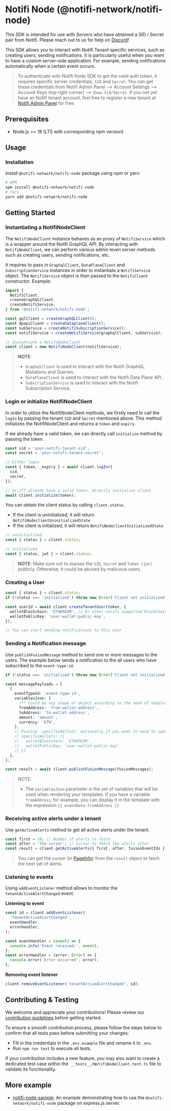 # Notifi Node (@notifi-network/notifi-node)

This SDK is intended for use with _Servers_ who have obtained a SID / Secret pair from Notifi.
Please reach out to us for help on [Discord](https://discord.gg/nAqR3mk3rv)!

This SDK allows you to interact with Notifi Tenant specific services, such as creating users, sending notifications. It is particularly useful when you want to have a custom server-side application. For example, sending notifications automatically when a certain event occurs.

> To authenticate with Notifi Node SDK to get the valid auth token, it requires specific server credentials, `SID` and `Secret`. You can get these credentials from Notifi Admin Panel --> Account Settings --> Account Keys (top right corner) --> `Show Sid/Secret`.
> If you not yet have an Notifi tenant account, feel free to register a new tenant at [Notifi Admin Panel](https://admin.notifi.network/) for free.

## Prerequisites

- Node.js >= 18 (LTS with corresponding npm version)

## Usage

### Installation

Install `@notifi-network/notifi-node` package using npm or yarn:

```bash
# NPM
npm install @notifi-network/notifi-node
# Yarn
yarn add @notifi-network/notifi-node
```

## Getting Started

### Instantiating a NotifiNodeClient

The `NotifiNodeClient` instance behaves as an proxy of `NotifiService` which is a wrapper around the Notifi GraphQL API. By interacting with `NotifiNodeClient`, we can perform various admin leven server methods such as creating users, sending notifications, etc.

It requires to pass in `GraphqlClient`, `DataPlaneClient` and `SubscriptionService` instances in order to instantiate a `NotifiService` object. The `NotifiService` object is then passed to the `NotifiClient` constructor. Example:

```ts
import {
  NotifiClient,
  createGraphQLClient,
  createNotifiService,
} from '@notifi-network/notifi-node';

const gqlClient = createGraphQLClient();
const dpapiClient = createDataplaneClient();
const subService = createNotifiSubscriptionService();
const notifiService = createNotifiService(graphqlClient, subService);

// Instantiate a NotifiNodeClient
const client = new NotifiNodeClient(notifiService);
```

> **NOTE**:
>
> - `GraphqlClient` is used to interact with the Notifi GraphQL Mutations and Queries.
> - `DataPlaneClient` is used to interact with the Notifi Data Plane API.
> - `SubscriptionService` is used to interact with the Notifi Subscription Service.

### Login or initialize NotifiNodeClient

In order to utilize the NotifiNodeClient methods, we firstly need to call the `logIn` by passing the tenant `SID` and `Secret` mentioned above. This method initializes the NotifiNodeClient and returns a `token` and `expiry`.

If we already have a valid token, we can directly call `initialize` method by passing the token.

```ts
const sid = 'your-notifi-tenant-sid';
const secret = 'your-notifi-tenant-secret';

// Either login
const { token, _expiry } = await client.logIn({
  sid,
  secret,
});

// Or,iff already have a valid token, directly initialize client
await client.initialize(token);
```

You can obtain the client status by calling `client.status`.

- If the client is uninitialized, it will return `NotifiNodeclientUninitializedState`
- If the client is initialized, it will return `NotifiNodeclientInitializedState`

```ts
// uninitialized
const { status } = client.status;

// initialized
const { status, jwt } = client.status;
```

> **NOTE**: Make sure not to expose the `SID`, `Secret` and `Token (jwt)` publicly. Otherwise, it could be abused by malicious users.

### Creating a User

```ts
const { status } = client.status;
if (!status === 'initialized') throw new Error('Client not initialized');

const userId = await client.createTenantUser(token, {
  walletBlockchain: 'ETHEREUM', // Or other notifi supported blockchain: https://docs.notifi.network/notifi-sdk-ts/modules/_internal_.html#WalletBlockchain
  walletPublicKey: 'user-wallet-public-key',
});

// You can start sending notifications to this user
```

### Sending a Notification message

Use `publishFusionMessage` method to send one or more messages to the users. The example below sends a notification to the all users who have subscribed to the `event-type-id`.

```ts
if (!status === 'initialized') throw new Error('Client not initialized');

const messagePayloads = [
  {
    eventTypeId: 'event-type-id',
    variablesJson: {
      /** Could be any shape of object according to the need of template */
      fromAddress: 'from-wallet-address',
      toAddress: 'to-wallet-address',
      amount: 'amount',
      currency: 'ETH',
    },
    // Passing `specificWallets` optionally if you want to send to specific users. By default, it sends to all users who have subscribed to the `event-type-id`.
    // specificWallets: [{
    //   walletBlockchain: 'ETHEREUM',
    //   walletPublicKey: 'user-wallet-public-key',
    // }]
  },
];

const result = await client.publishFusionMessage(fusionMessages);
```

> NOTE:
>
> - The `variablesJson` parameter is the set of variables that will be used when rendering your templates. If you have a variable `fromAddress`, for example, you can display it in the template with the expression `{{ eventData.fromAddress }}`

### Receiving active alerts under a tenant

Use `getActiveAlerts` method to get all active alerts under the tenant.

```ts
const first = 10; // Number of alerts to fetch
const after = 'the-cursor'; // Cursor to fetch the alerts after
const result = client.getActiveAlerts({ first, after, fusionEventIds });
```

> You can get the cursor (in [PageInfo](https://docs.notifi.network/notifi-sdk-ts/modules/_internal_.html#PageInfoFragmentFragment)) from the `result` object to fetch the next set of alerts.

### Listening to events

Using `addEventListener` method allows to monitor the `tenantActiveAlertChanged` event.

**Listening to event**

```ts
const id = client.addEventListener(
  'tenantActiveAlertChanged',
  eventHandler,
  errorHandler,
);

const eventHandler = (event) => {
  console.info('Event received:', event);
};
const errorHandler = (error: Error) => {
  console.error('Error occurred', error);
};
```

**Removing event listener**

```ts
client.removeEventListener('tenantActiveAlertChanged', id);
```

## Contributing & Testing

We welcome and appreciate your contributions! Please review our [contribution guidelines](https://github.com/notifi-network/notifi-sdk-ts?tab=readme-ov-file#contribute-to-the-repository-for-contributors) before getting started.

To ensure a smooth contribution process, please follow the steps below to confirm that all tests pass before submitting your changes:

- Fill in the credentials in the `.env.example` file and rename it to `.env`.
- Run `npm run test` to execute all tests.

If your contribution includes a new feature, you may also want to create a dedicated test case within the` __tests__/NotifiNodeClient.test.ts` file to validate its functionality.

## More example

- [notifi-node-sample](): An example demonstrating how to use the `@notifi-network/notifi-node` package on express.js server.
